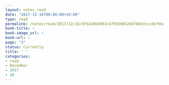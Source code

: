 ```yaml
---
layout: notes_read
date: "2017-12-16T00:00:00+10:00"
type: read
permalink: /notes/read/2017/12/16/97b2e864981c4793396528d708e3cccdefbbc8a6.html
book-title: ~
book-image_url: ~
book-url: ~
page: "2"
status: Currently
title: ' '
categories:
- read
- December
- 2017
- 16
---
```



